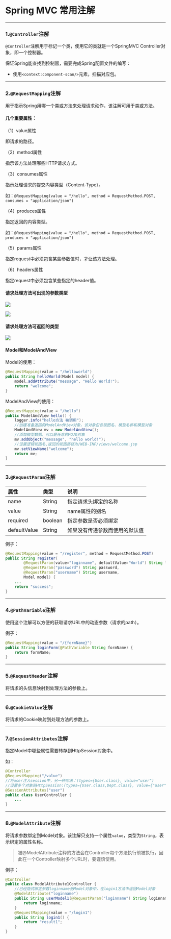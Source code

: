 # Spring MVC 常用注解

---

### 1.`@Controller`注解

`@Controller`注解用于标记一个类，使用它的类就是一个SpringMVC Controller对象，即一个控制器。

保证Spring能查找到控制器，需要完成Spring配置文件的编写：

* 使用`<context:component-scan/>`元素，扫描对应包。

---

### 2.`@RequestMapping`注解

用于指示Spring用哪一个类或方法来处理请求动作，该注解可用于类或方法。

#### 几个重要属性：

（1）value属性

即请求的路径。

（2）method属性

指示该方法处理哪些HTTP请求方式。

（3）consumes属性

指示处理请求的提交内容类型（Content-Type）。

如：`@RequestMapping(value = "/hello", method = RequestMethod.POST, consumes = "application/json")`

（4）produces属性

指定返回的内容类型。

如：`@RequestMapping(value = "/hello", method = RequestMethod.POST, produces = "application/json")`

（5）params属性

指定request中必须包含某些参数值时，才让该方法处理。

（6）headers属性

指定request中必须包含某些指定的header值。

#### 请求处理方法可出现的参数类型

![](https://gitee.com/robin10/Springlearnnotes/raw/master/spring-mvc%E7%AF%87/image/1.png)

![](https://gitee.com/robin10/Springlearnnotes/raw/master/spring-mvc%E7%AF%87/image/2.png)

#### 请求处理方法可返回的类型

![](https://gitee.com/robin10/Springlearnnotes/raw/master/spring-mvc%E7%AF%87/image/3.png)

#### Model和ModelAndView

Model的使用：

```java
@RequestMapping(value = "/helloworld")
public String helloWorld(Model model) {
    model.addAttribute("message", "Hello World!");
    return "welcome";
}
```

ModelAndView的使用：

```java
@RequestMapping(value = "/hello")
public ModelAndView hello() {
    logger.info("hello方法 被调用");
    //创建准备返回的ModelAndView对象，该对象包含视图名、模型名称和模型对象
    ModelAndView mv = new ModelAndView();
    //添加模型数据，可以是任意的POJO对象
    mv.addObject("message", "hello world!");
    //设置逻辑视图名,返回的视图路径为/WEB-INF/views/welcome.jsp
    mv.setViewName("welcome");
    return mv;
}
```

---

### 3.`@RequestParam`注解

| 属性         | 类型    | 说明                           |
|:-------------|:--------|:-------------------------------|
| name         | String  | 指定请求头绑定的名称           |
| value        | String  | name属性的别名                 |
| required     | boolean | 指定参数是否必须绑定           |
| defaultValue | String  | 如果没有传递参数而使用的默认值 |

例子：

```java
@RequestMapping(value = "/register", method = RequestMethod.POST)
public String register(
        @RequestParam(value="loginname", defaultValue="World") String loginname,
        @RequestParam("password") String password,
        @RequestParam("username") String username,
        Model model) {
    ...
    return "success";
}
```

---

### 4.`@PathVariable`注解

使用这个注解可以方便的获取请求URL中的动态参数（请求的path）。

例子：

```java
@RequestMapping(value = "/{formName}")
public String loginForm(@PathVariable String formName) {
    return formName;
}
```

---

### 5.`@RequestHeader`注解

将请求的头信息映射到处理方法的参数上。

---

### 6.`@CookieValue`注解

将请求的Cookie映射到处理方法的参数上。

---

### 7.`@SessionAttributes`注解

指定Model中哪些属性需要转存到HttpSession对象中。

如：

```java
@Controller
@RequestMapping("/value")
//将user注入session中，另一种写法：(types={User.class}, value="user")
//设置多个对象到HttpSession:(types={User.class,Dept.class}, value={"user", "dept"})
@SessionAttributes("user")
public class UserController {
    ...
}
```

---

### 8.`@ModelAttribute`注解

将请求参数绑定到Model对象。该注解只支持一个属性`value`，类型为`String`，表示绑定的属性名称。

>被@ModelAttribute注释的方法会在Controller每个方法执行前被执行，因此在一个Controller映射多个URL时，要谨慎使用。

例子：

```java
@Controller
public class ModelAttribute1Controller {
    //已经隐式绑定参数loginname到Model对象中，在login1方法中返回Model对象
    @ModelAttribute("loginname")
    public String userModel1(@RequestParam("loginname") String loginname) {
        return loginname;
    }
    @RequestMapping(value = "/login1")
    public String login1() {
        return "result1";
    }
}
```
